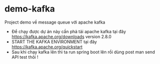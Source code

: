 # demo-kafka
Project demo về message queue với apache kafka
- Để chạy được dự án này cần phả tải apache kafka tại đây https://kafka.apache.org/downloads version 2.8.0
- START THE KAFKA ENVIRONMENT tại đây https://kafka.apache.org/quickstart
- Sau khi chạy kafka lên thì ta run spring boot lên rồi dùng post man send API test thôi !
